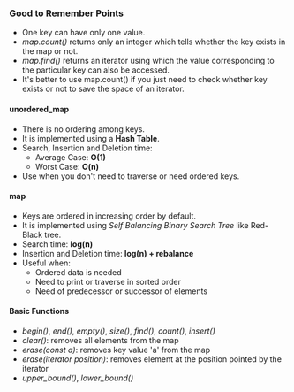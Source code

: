 ### Good to Remember Points

- One key can have only one value.
- *map.count()* returns only an integer which tells whether the key exists in the map or not. 
- *map.find()* returns an iterator using which the value corresponding to the particular key can also be accessed.
- It's better to use map.count() if you just need to check whether key exists or not to save the space of an iterator.

#### unordered_map
- There is no ordering among keys.
- It is implemented using a **Hash Table**.
- Search, Insertion and Deletion time:
  - Average Case: **O(1)**
  - Worst Case: **O(n)**
 - Use when you don't need to traverse or need ordered keys.
 
 #### map
 - Keys are ordered in increasing order by default.
 - It is implemented using _Self Balancing Binary Search Tree_ like Red-Black tree.
 - Search time: **log(n)**
 - Insertion and Deletion time: **log(n) + rebalance**
 - Useful when:
    - Ordered data is needed
    - Need to print or traverse in sorted order
    - Need of predecessor or successor of elements
 
 #### Basic Functions
 - _begin()_, _end()_, _empty()_, _size()_, _find()_, _count()_, _insert()_
 - _clear()_: removes all elements from the map 
 - _erase(const a)_: removes key value 'a' from the map 
 - _erase(iterator position)_: removes element at the position pointed by the iterator
 - *upper_bound()*, *lower_bound()*
